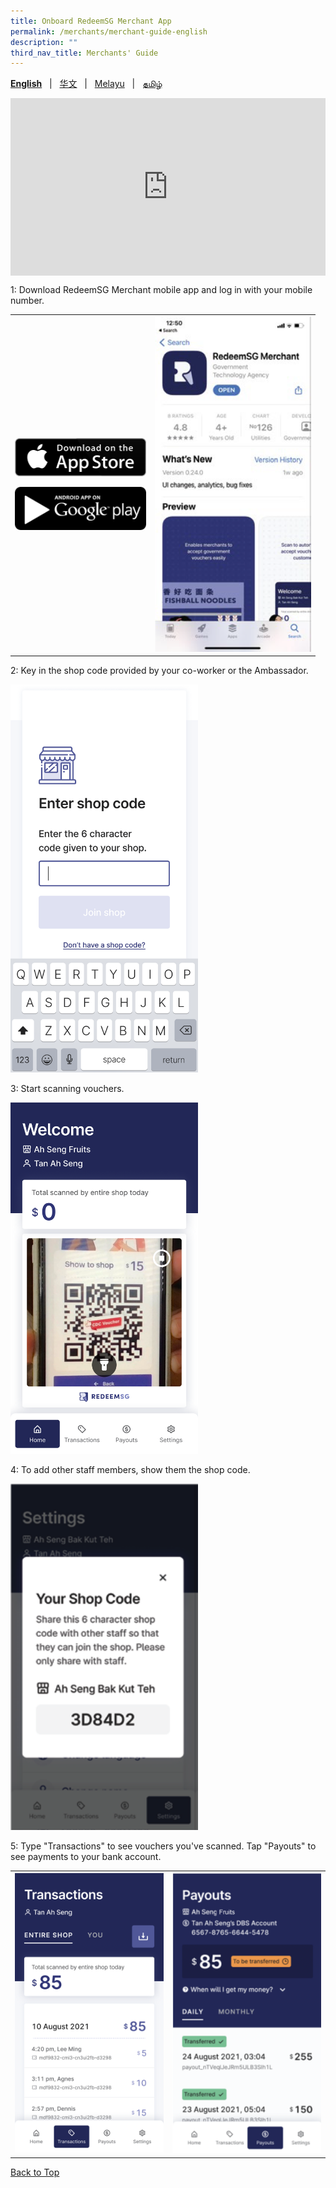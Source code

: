 ```yaml
---
title: Onboard RedeemSG Merchant App
permalink: /merchants/merchant-guide-english
description: ""
third_nav_title: Merchants' Guide
---
```

<span id="cdcv_page_top"></span>
**[English](merchant-guide-english)** &nbsp;&nbsp;&#124;&nbsp;&nbsp; [华文](merchant-guide-chinese)  &nbsp;&nbsp;&#124;&nbsp;&nbsp; [Melayu](merchant-guide-malay) &nbsp;&nbsp;&#124;&nbsp;&nbsp; [தமிழ்](merchant-guide-tamil)

<style>
a.bp-button {
	height: 6em !important;
	white-space:pre-line !important;
}
	
 .youtubecontainer {
    position: relative;
    width: 100%;
    height: 0;
    padding-bottom: 56.25%;
}
.youtubevideo {
    position: absolute;
    top: 0;
    left: 0;
    width: 100%;
    height: 100%;
}
</style>

<div class="youtubecontainer">
<iframe class="youtubevideo" src="https://www.youtube.com/embed/2YD2J-EMRSo" title="YouTube video player" frameborder="0" allow="accelerometer; autoplay; clipboard-write; encrypted-media; gyroscope; picture-in-picture" allowfullscreen></iframe>
	</div>


<p>1: Download RedeemSG Merchant mobile app and log in with your mobile number. </p>

<table border="0" cellspacing="0" cellpadding="0">
<tbody>
<tr>
<td><p><a href="https://apps.apple.com/sg/app/redeemsg/id1512326240" target="blank"> <img src="/images/merchants/merchants-infographics/download-app-store.png" alt="Download RedeemSG Merchant Mobile App from App Store" style="width:210px !important;" /></a></p>

<p><a href="https://play.google.com/store/apps/details?id=sg.gov.redeem" target="blank"> <img src="/images/merchants/merchants-infographics/download-google-play.png" alt="Download RedeemSG Merchant Mobile App from Google Play" style="width:210px !important;" /></a></p>
	
</td>

<td><img src="/images/merchants/merchants-infographics/english/download_app.png" style="width:250px !important;" alt="Download RedeemSG Merchant App"/> </td>
</tr>

</tbody>
</table>


<p>2: Key in the shop code provided by your co-worker or the Ambassador. </p>

<p><img src="/images/merchants/merchants-infographics/english/10%20Shop%20code.png" style="width:300px !important;" alt="Enter shop code screen"/> </p>

<p>3: Start scanning vouchers. </p>
<p><img src="/images/merchants/merchants-infographics/english/2%20Home%20scan%20with%20pic%20.png" style="width:300px !important;" alt="Scan voucher screen"/> </p>

<p>4: To add other staff members, show them the shop code. </p>
<p><img src="/images/merchants/merchants-infographics/english/3%20Eter%20shop%20code.png" style="width:300px !important;" alt="Shop code screen"/> </p>

<p>5: Type "Transactions" to see vouchers you've scanned. Tap "Payouts" to see payments to your bank account.</p>


<table border="0" cellspacing="0" cellpadding="0">
<tbody>
<tr>
<td><img src="/images/merchants/merchants-infographics/english/2%20Transactions%20entire%20shop.png" style="width:250px !important;" alt="Transactions screen"/> </td>
<td><img src="/images/merchants/payout%20updated.png" style="width:250px !important;" alt="Payouts screen"/> </td>
</tr>
</tbody>
</table>

<a href="#cdcv_page_top">Back to Top</a>